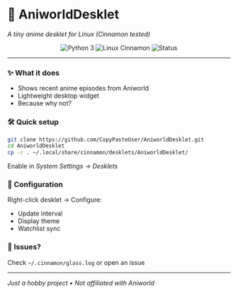 # 🍥 AniworldDesklet
*A tiny anime desklet for Linux (Cinnamon tested)*  

<div align="center">
  <img src="https://img.shields.io/badge/Python-3-%233776AB?logo=python" alt="Python 3">
  <img src="https://img.shields.io/badge/Linux-Cinnamon-darkgreen?logo=linux" alt="Linux Cinnamon">
  <img src="https://img.shields.io/badge/Status-Chilling-blueviolet" alt="Status">
</div>

---

### ✨ What it does
- Shows recent anime episodes from Aniworld  
- Lightweight desktop widget  
- Because why not?  

### 🛠️ Quick setup
```bash
git clone https://github.com/CopyPasteUser/AniworldDesklet.git
cd AniworldDesklet
cp -r . ~/.local/share/cinnamon/desklets/AniworldDesklet/
```

Enable in *System Settings → Desklets*

### 🎨 Configuration
Right-click desklet → Configure:
- Update interval
- Display theme
- Watchlist sync

### 🐛 Issues?
Check `~/.cinnamon/glass.log` or open an issue

---
*Just a hobby project • Not affiliated with Aniworld*
